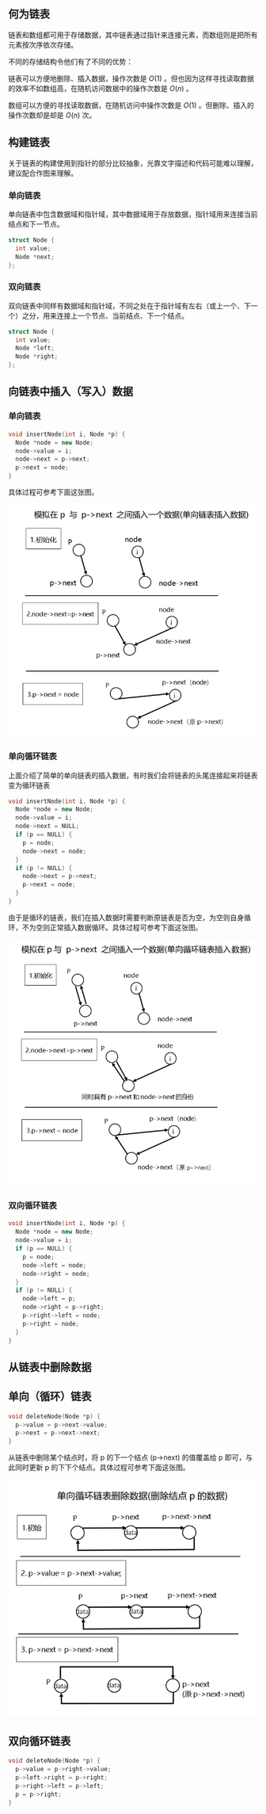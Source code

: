 ## 何为链表

链表和数组都可用于存储数据，其中链表通过指针来连接元素，而数组则是把所有元素按次序依次存储。

不同的存储结构令他们有了不同的优势：

链表可以方便地删除、插入数据，操作次数是 $O(1)$ 。但也因为这样寻找读取数据的效率不如数组高，在随机访问数据中的操作次数是 $O(n)$ 。

数组可以方便的寻找读取数据，在随机访问中操作次数是 $O(1)$ 。但删除、插入的操作次数却是却是 $O(n)$ 次。

## 构建链表

关于链表的构建使用到指针的部分比较抽象，光靠文字描述和代码可能难以理解，建议配合作图来理解。

### 单向链表

单向链表中包含数据域和指针域，其中数据域用于存放数据，指针域用来连接当前结点和下一节点。

```c++
struct Node {
  int value;
  Node *next;
};
```

### 双向链表

双向链表中同样有数据域和指针域，不同之处在于指针域有左右（或上一个、下一个）之分，用来连接上一个节点、当前结点、下一个结点。

```c++
struct Node {
  int value;
  Node *left;
  Node *right;
};
```

## 向链表中插入（写入）数据

### 单向链表

```c++
void insertNode(int i, Node *p) {
  Node *node = new Node;
  node->value = i;
  node->next = p->next;
  p->next = node;
}
```

具体过程可参考下面这张图。

![](./images/linked-list1.png)

### 单向循环链表

上面介绍了简单的单向链表的插入数据，有时我们会将链表的头尾连接起来将链表变为循环链表

```c++
void insertNode(int i, Node *p) {
  Node *node = new Node;
  node->value = i;
  node->next = NULL;
  if (p == NULL) {
    p = node;
    node->next = node;
  }
  if (p != NULL) {
    node->next = p->next;
    p->next = node;
  }
}
```

由于是循环的链表，我们在插入数据时需要判断原链表是否为空，为空则自身循环，不为空则正常插入数据循环。具体过程可参考下面这张图。

![](./images/linked-list2.png)

### 双向循环链表

```c++
void insertNode(int i, Node *p) {
  Node *node = new Node;
  node->value = i;
  if (p == NULL) {
    p = node;
    node->left = node;
    node->right = node;
  }
  if (p != NULL) {
    node->left = p;
    node->right = p->right;
    p->right->left = node;
    p->right = node;
  }
}
```

## 从链表中删除数据

## 单向（循环）链表

```c++
void deleteNode(Node *p) {
  p->value = p->next->value;
  p->next = p->next->next;
}
```

从链表中删除某个结点时，将 p 的下一个结点 (p->next) 的值覆盖给 p 即可，与此同时更新 p 的下下个结点。具体过程可参考下面这张图。

![](./images/linked-list3.png)

## 双向循环链表

```c++
void deleteNode(Node *p) {
  p->value = p->right->value;
  p->left->right = p->right;
  p->right->left = p->left;
  p = p->right;
}
```
